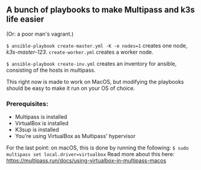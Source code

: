 ## A bunch of playbooks to make Multipass and k3s life easier

(Or: a poor man's vagrant.)

```$ ansible-playbook create-master.yml -K -e nodes=1``` creates one node, *k3s-master-123*. ```create-worker.yml``` creates a worker node. 



```$ ansible-playbook create-inv.yml``` creates an inventory for ansible, consisting of the hosts in multipass.



This right now is made to work on MacOS, but modifying the playbooks should be easy to make it run on your OS of choice. 




### Prerequisites:

* Multipass is installed
* VirtualBox is installed
* K3sup is installed
* You're using VirtualBox as Multipass' hypervisor

For the last point: on macOS, this is done by running the following: ```$ sudo multipass set local.driver=virtualbox```
Read more about this here: https://multipass.run/docs/using-virtualbox-in-multipass-macos
